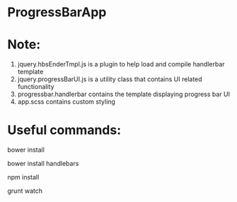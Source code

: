 # ProgressBarApp
Note:
=====
1. jquery.hbsEnderTmpl.js is a plugin to help load and compile handlerbar template
2. jquery.progressBarUI.js is a utility class that contains UI related functionality
3. progressbar.handlerbar contains the template displaying progress bar UI
4. app.scss contains custom styling


Useful commands:
================
bower install

bower install handlebars

npm install

grunt watch